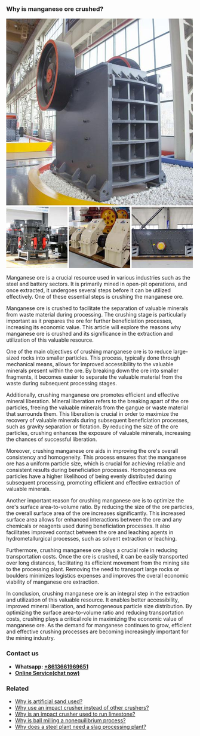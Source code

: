 <h3>Why is manganese ore crushed?</h3><img src='1701671435.jpg' alt=''><p>Manganese ore is a crucial resource used in various industries such as the steel and battery sectors. It is primarily mined in open-pit operations, and once extracted, it undergoes several steps before it can be utilized effectively. One of these essential steps is crushing the manganese ore.</p><p>Manganese ore is crushed to facilitate the separation of valuable minerals from waste material during processing. The crushing stage is particularly important as it prepares the ore for further beneficiation processes, increasing its economic value. This article will explore the reasons why manganese ore is crushed and its significance in the extraction and utilization of this valuable resource.</p><p>One of the main objectives of crushing manganese ore is to reduce large-sized rocks into smaller particles. This process, typically done through mechanical means, allows for improved accessibility to the valuable minerals present within the ore. By breaking down the ore into smaller fragments, it becomes easier to separate the valuable material from the waste during subsequent processing stages.</p><p>Additionally, crushing manganese ore promotes efficient and effective mineral liberation. Mineral liberation refers to the breaking apart of the ore particles, freeing the valuable minerals from the gangue or waste material that surrounds them. This liberation is crucial in order to maximize the recovery of valuable minerals during subsequent beneficiation processes, such as gravity separation or flotation. By reducing the size of the ore particles, crushing enhances the exposure of valuable minerals, increasing the chances of successful liberation.</p><p>Moreover, crushing manganese ore aids in improving the ore's overall consistency and homogeneity. This process ensures that the manganese ore has a uniform particle size, which is crucial for achieving reliable and consistent results during beneficiation processes. Homogeneous ore particles have a higher likelihood of being evenly distributed during subsequent processing, promoting efficient and effective extraction of valuable minerals.</p><p>Another important reason for crushing manganese ore is to optimize the ore's surface area-to-volume ratio. By reducing the size of the ore particles, the overall surface area of the ore increases significantly. This increased surface area allows for enhanced interactions between the ore and any chemicals or reagents used during beneficiation processes. It also facilitates improved contact between the ore and leaching agents in hydrometallurgical processes, such as solvent extraction or leaching.</p><p>Furthermore, crushing manganese ore plays a crucial role in reducing transportation costs. Once the ore is crushed, it can be easily transported over long distances, facilitating its efficient movement from the mining site to the processing plant. Removing the need to transport large rocks or boulders minimizes logistics expenses and improves the overall economic viability of manganese ore extraction.</p><p>In conclusion, crushing manganese ore is an integral step in the extraction and utilization of this valuable resource. It enables better accessibility, improved mineral liberation, and homogeneous particle size distribution. By optimizing the surface area-to-volume ratio and reducing transportation costs, crushing plays a critical role in maximizing the economic value of manganese ore. As the demand for manganese continues to grow, efficient and effective crushing processes are becoming increasingly important for the mining industry.</p><h3>Contact us</h3><ul><li><strong>Whatsapp:&nbsp;<a href="https://wa.me/8613661969651">+8613661969651</a></strong></li><li><a href="https://swt.shibang-china.com/?git&amp;zhl"><strong>Online Service(chat now)</strong></a></li></ul><h3>Related</h3><ul><li><a href='Why%20is%20artificial%20sand%20used%3F.md'>Why is artificial sand used?</a></li><li><a href='Why%20use%20an%20impact%20crusher%20instead%20of%20other%20crushers%3F.md'>Why use an impact crusher instead of other crushers?</a></li><li><a href='Why%20is%20an%20impact%20crusher%20used%20to%20run%20limestone%3F.md'>Why is an impact crusher used to run limestone?</a></li><li><a href='Why%20is%20ball%20milling%20a%20nonequilibrium%20process%3F.md'>Why is ball milling a nonequilibrium process?</a></li><li><a href='Why%20does%20a%20steel%20plant%20need%20a%20slag%20processing%20plant%3F.md'>Why does a steel plant need a slag processing plant?</a></li></ul>